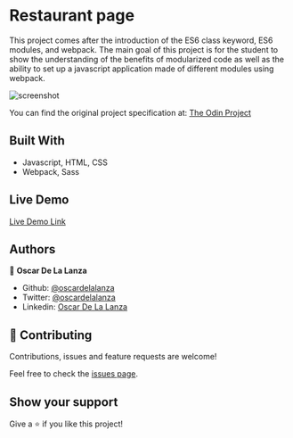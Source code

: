 # Restaurant page
This project comes after the introduction of the ES6 class keyword, ES6 modules, and webpack. The main goal of this project is for the student to show the understanding of the benefits of modularized code as well as the ability to set up a javascript application made of different modules using webpack.


![screenshot](https://images.unsplash.com/photo-1514933651103-005eec06c04b?ixlib=rb-1.2.1&ixid=eyJhcHBfaWQiOjEyMDd9&auto=format&fit=crop&w=1334&q=80)

You can find the original project specification at: [The Odin Project](https://www.theodinproject.com/courses/javascript/lessons/restaurant-page)

## Built With

- Javascript, HTML, CSS
- Webpack, Sass

## Live Demo

[Live Demo Link](https://raw.githack.com/oscardelalanza/restaurant-page/feature/restaurant/dist/index.html)

## Authors

👤 **Oscar De La Lanza**

- Github: [@oscardelalanza](https://github.com/oscardelalanza)
- Twitter: [@oscardelalanza](https://twitter.com/oscardelalanza)
- Linkedin: [Oscar De La Lanza](https://www.linkedin.com/in/oscardelalanza/)

## 🤝 Contributing

Contributions, issues and feature requests are welcome!

Feel free to check the [issues page](https://github.com/oscardelalanza/restaurant-page/issues).

## Show your support

Give a ⭐️ if you like this project!
